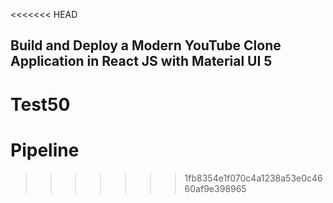 <<<<<<< HEAD
## Build and Deploy a Modern YouTube Clone Application in React JS with Material UI 5
Test50
=======
# Pipeline
>>>>>>> 1fb8354e1f070c4a1238a53e0c4660af9e398965
